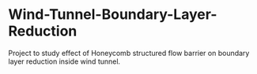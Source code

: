# Wind-Tunnel-Boundary-Layer-Reduction
Project to study effect of Honeycomb structured flow barrier on boundary layer reduction inside wind tunnel.
